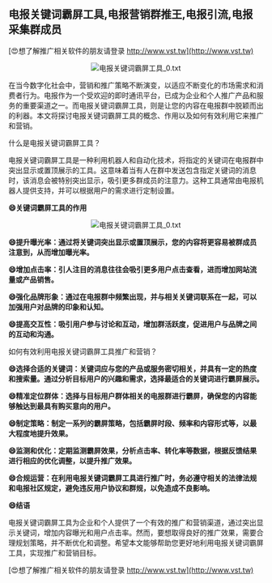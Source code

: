 ## **电报关键词霸屏工具,电报营销群推王,电报引流,电报采集群成员**

[😍想了解推广相关软件的朋友请登录 http://www.vst.tw](http://www.vst.tw)

 <center><img src="https://vst.tw/MP4/tuiguang/png/3.png" alt="电报关键词霸屏工具_0.txt"></center>

在当今数字化社会中，营销和推广策略不断演变，以适应不断变化的市场需求和消费者行为。电报作为一个受欢迎的即时通讯平台，已成为企业和个人推广产品和服务的重要渠道之一。而电报关键词霸屏工具，则是让您的内容在电报群中脱颖而出的利器。本文将探讨电报关键词霸屏工具的概念、作用以及如何有效利用它来推广和营销。

什么是电报关键词霸屏工具？

电报关键词霸屏工具是一种利用机器人和自动化技术，将指定的关键词在电报群中突出显示或置顶展示的工具。这意味着当有人在群中发送包含指定关键词的消息时，该消息会被特别突出显示，吸引更多群成员的注意力。这种工具通常由电报机器人提供支持，并可以根据用户的需求进行定制设置。

**😄关键词霸屏工具的作用**

 <center><img src="https://vst.tw/MP4/tuiguang/png/5.png" alt="电报关键词霸屏工具_0.txt"></center>

**😄提升曝光率：通过将关键词突出显示或置顶展示，您的内容将更容易被群成员注意到，从而增加曝光率。**

**😄增加点击率：引人注目的消息往往会吸引更多用户点击查看，进而增加网站流量或产品销售。**

**😄强化品牌形象：通过在电报群中频繁出现，并与相关关键词联系在一起，可以加强用户对品牌的印象和认知。**

**😄提高交互性：吸引用户参与讨论和互动，增加群活跃度，促进用户与品牌之间的互动和沟通。**

如何有效利用电报关键词霸屏工具推广和营销？

**😄选择合适的关键词：关键词应与您的产品或服务密切相关，并具有一定的热度和搜索量。通过分析目标用户的兴趣和需求，选择最适合的关键词进行霸屏展示。**

**😄精准定位群体：选择与目标用户群体相关的电报群进行霸屏，确保您的内容能够触达到最具有购买意向的用户。**

**😄制定策略：制定一系列的霸屏策略，包括霸屏时段、频率和内容形式等，以最大程度地提升效果。**

**😄监测和优化：定期监测霸屏效果，分析点击率、转化率等数据，根据反馈结果进行相应的优化调整，以提升推广效果。**

**😄合规运营：在利用电报关键词霸屏工具进行推广时，务必遵守相关的法律法规和电报社区规定，避免违反用户协议和群规，以免造成不良影响。**

**😄结语**

电报关键词霸屏工具为企业和个人提供了一个有效的推广和营销渠道，通过突出显示关键词，增加内容曝光和用户点击率。然而，要想取得良好的推广效果，需要合理规划策略，并不断优化和调整。希望本文能够帮助您更好地利用电报关键词霸屏工具，实现推广和营销目标。

[😍想了解推广相关软件的朋友请登录 http://www.vst.tw](http://www.vst.tw)



